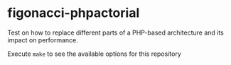 # figonacci-phpactorial
Test on how to replace different parts of a PHP-based architecture and its impact on performance.

Execute `make` to see the available options for this repository
